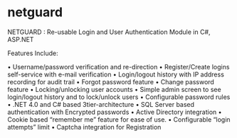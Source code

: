 # netguard
NETGUARD : Re-usable Login and User Authentication Module in C#, ASP.NET

Features Include: 

•	Username/password verification and re-direction 
•	Register/Create logins self-service with e-mail verification
•	Login/logout history with IP address recording for audit trail 
•	Forgot password feature 
•	Change password feature 
•	Locking/unlocking user accounts 
•	Simple admin screen to see login/logout history and to lock/unlock users
•	Configurable password rules 
•	.NET 4.0 and C# based 3tier-architecture
•	SQL Server based authentication with Encrypted passwords
•	Active Directory integration
•	Cookie based “remember me” feature for ease of use. 
•	Configurable “login attempts” limit 
•	Captcha integration for Registration
